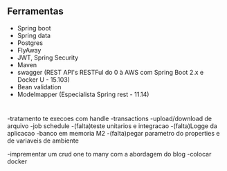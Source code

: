## Ferramentas
- Spring boot 
- Spring data 
- Postgres
- FlyAway
- JWT, Spring Security
- Maven
- swagger (REST API's RESTFul do 0 à AWS com Spring Boot 2.x e Docker U - 15.103)
- Bean validation
- Modelmapper   (Especialista Spring rest - 11.14)

# 
-tratamento te execoes com handle
-transactions 
-upload/download de arquivo
-job schedule
-(falta)teste unitarios e integracao
-(falta)Logge da aplicacao
-banco em memoria M2
-(falta)pegar parametro do properties e de variaveis de ambiente 

-imprementar um crud one to many com a abordagem do blog 
-colocar docker